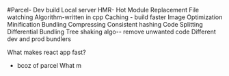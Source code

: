#Parcel-
Dev build
Local server
HMR- Hot Module Replacement
File watching Algorithm-written in cpp
Caching - build faster
Image Optimization
Minification
Bundling
Compressing
Consistent hashing
Code Splitting
Differential Bundling
Tree shaking algo-- remove unwanted code
Different dev and prod bundlers


What makes react app fast?
- bcoz of parcel
What m


